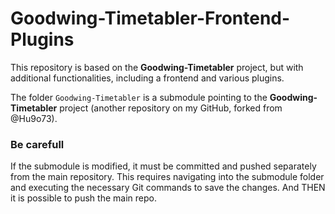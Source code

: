 # Goodwing-Timetabler-Frontend-Plugins
 This repository is based on the **Goodwing-Timetabler** project, but with additional functionalities, including a frontend and various plugins.

The folder `Goodwing-Timetabler` is a submodule pointing to the **Goodwing-Timetabler** project (another repository on my GitHub, forked from @Hu9o73).


### Be carefull
If the submodule is modified, it must be committed and pushed separately from the main repository.
This requires navigating into the submodule folder and executing the necessary Git commands to save the changes.
And THEN it is possible to push the main repo.
